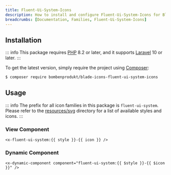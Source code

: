 ```yaml
---
title: Fluent-Ui-System-Icons
description: How to install and configure Fluent-Ui-System-Icons for Blade Icons.
breadcrumbs: [Documentation, Families, Fluent-Ui-System-Icons]
---
```


## Installation

::: info
This package requires [PHP](https://www.php.net/) 8.2 or later, and it supports [Laravel](https://laravel.com/) 10 or later.
:::

To get the latest version, simply require the project using [Composer](https://getcomposer.org/):

```bash
$ composer require bombenprodukt/blade-icons-fluent-ui-system-icons
```

## Usage

::: info
The prefix for all icon families in this package is `fluent-ui-system`. Please refer to the [resources/svg](https://github.com/BombenProdukt/blade-icons-fluent-ui-system-icons/tree/main/resources/svg) directory for a list of available styles and icons.
:::

### View Component

```blade
<x-fluent-ui-system:{{ style }}-{{ icon }} />
```

### Dynamic Component

```blade
<x-dynamic-component component="fluent-ui-system:{{ $style }}-{{ $icon }}" />
```
